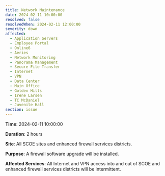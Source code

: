 ```yaml
---
title: Network Maintenance
date: 2024-02-11 10:00:00
resolved: false
resolvedWhen: 2024-02-11 12:00:00
severity: down
affected:
  - Application Servers
  - Employee Portal
  - Online6
  - Aeries
  - Network Monitoring
  - Panorama Management
  - Secure File Transfer
  - Internet
  - VPN
  - Data Center
  - Main Office
  - Golden Hills
  - Irene Larsen
  - TC McDaniel
  - Juvenile Hall
section: issue
---
```


**Time**: 2024-02-11 10:00:00

**Duration**: 2 hours

**Site**: All SCOE sites and enhanced firewall services districts.

**Purpose**: A firewall software upgrade will be installed.

**Affected Services**: All Internet and VPN access into and out of SCOE and enhanced firewall services districts will be intermittent.
